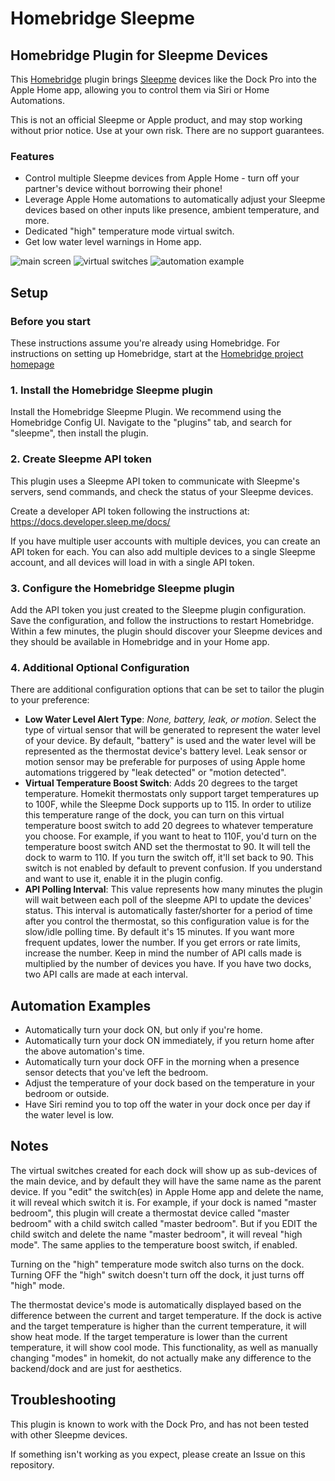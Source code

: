 # Homebridge Sleepme
## Homebridge Plugin for Sleepme Devices

This [Homebridge](https://homebridge.io/) plugin brings [Sleepme](https://sleep.me/) devices like the Dock Pro into the Apple Home app, allowing you to control them via Siri or Home Automations.

This is not an official Sleepme or Apple product, and may stop working without prior notice. Use at your own risk. There are no support guarantees.

### Features

* Control multiple Sleepme devices from Apple Home - turn off your partner's device without borrowing their phone!
* Leverage Apple Home automations to automatically adjust your Sleepme devices based on other inputs like presence, ambient temperature, and more.
* Dedicated "high" temperature mode virtual switch.
* Get low water level warnings in Home app.

![main screen](https://i.imgur.com/B1jF4X2.png) ![virtual switches](https://i.imgur.com/XCS6fLT.png) ![automation example](https://i.imgur.com/hUdXZ1C.png)

## Setup

### Before you start

These instructions assume you're already using Homebridge.
For instructions on setting up Homebridge, start at the [Homebridge project homepage](https://homebridge.io/)

### 1. Install the Homebridge Sleepme plugin

Install the Homebridge Sleepme Plugin. We recommend using the Homebridge Config UI. Navigate to the "plugins" tab, and search for "sleepme", then install the plugin.

### 2. Create Sleepme API token 
This plugin uses a Sleepme API token to communicate with Sleepme's servers, send commands, and check the status of your Sleepme devices.

Create a developer API token following the instructions at: https://docs.developer.sleep.me/docs/

If you have multiple user accounts with multiple devices, you can create an API token for each. You can also add multiple devices to a single Sleepme account, and all devices will load in with a single API token.

### 3. Configure the Homebridge Sleepme plugin 

Add the API token you just created to the Sleepme plugin configuration. Save the configuration, and follow the instructions to restart Homebridge. Within a few minutes, the plugin should discover your Sleepme devices and they should be available in Homebridge and in your Home app.

### 4. Additional Optional Configuration 

There are additional configuration options that can be set to tailor the plugin to your preference:

* **Low Water Level Alert Type**: _None, battery, leak, or motion_. Select the type of virtual sensor that will be generated to represent the water level of your device. By default, "battery" is used and the water level will be represented as the thermostat device's battery level. Leak sensor or motion sensor may be preferable for purposes of using Apple home automations triggered by "leak detected" or "motion detected".
* **Virtual Temperature Boost Switch**: Adds 20 degrees to the target temperature. Homekit thermostats only support target temperatures up to 100F, while the Sleepme Dock supports up to 115. In order to utilize this temperature range of the dock, you can turn on this virtual temperature boost switch to add 20 degrees to whatever temperature you choose. For example, if you want to heat to 110F, you'd turn on the temperature boost switch AND set the thermostat to 90. It will tell the dock to warm to 110. If you turn the switch off, it'll set back to 90. This switch is not enabled by default to prevent confusion. If you understand and want to use it, enable it in the plugin config.
* **API Polling Interval**: This value represents how many minutes the plugin will wait between each poll of the sleepme API to update the devices' status. This interval is automatically faster/shorter for a period of time after you control the thermostat, so this configuration value is for the slow/idle polling time. By default it's 15 minutes. If you want more frequent updates, lower the number. If you get errors or rate limits, increase the number. Keep in mind the number of API calls made is multiplied by the number of devices you have. If you have two docks, two API calls are made at each interval.

## Automation Examples

* Automatically turn your dock ON, but only if you're home.
* Automatically turn your dock ON immediately, if you return home after the above automation's time.
* Automatically turn your dock OFF in the morning when a presence sensor detects that you've left the bedroom.
* Adjust the temperature of your dock based on the temperature in your bedroom or outside.
* Have Siri remind you to top off the water in your dock once per day if the water level is low.

## Notes

The virtual switches created for each dock will show up as sub-devices of the main device, and by default they will have the same name as the parent device. If you "edit" the switch(es) in Apple Home app and delete the name, it will reveal which switch it is. For example, if your dock is named "master bedroom", this plugin will create a thermostat device called "master bedroom" with a child switch called "master bedroom". But if you EDIT the child switch and delete the name "master bedroom", it will reveal "high mode". The same applies to the temperature boost switch, if enabled.

Turning on the "high" temperature mode switch also turns on the dock. Turning OFF the "high" switch doesn't turn off the dock, it just turns off "high" mode.

The thermostat device's mode is automatically displayed based on the difference between the current and target temperature. If the dock is active and the target temperature is higher than the current temperature, it will show heat mode. If the target temperature is lower than the current temperature, it will show cool mode. This functionality, as well as manually changing "modes" in homekit, do not actually make any difference to the backend/dock and are just for aesthetics.

## Troubleshooting

This plugin is known to work with the Dock Pro, and has not been tested with other Sleepme devices.

If something isn't working as you expect, please create an Issue on this repository.
